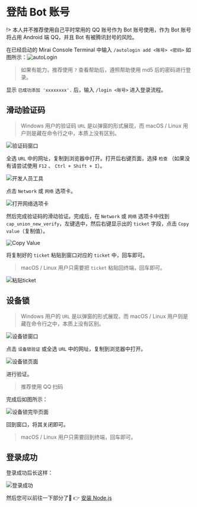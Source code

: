 # 登陆 Bot 账号

!> 本人并不推荐使用自己平时常用的 QQ 账号作为 Bot 账号使用，作为 Bot 账号将占用 Android 端 QQ，并且 Bot 有被腾讯封号的风险。

在已经启动的 Mirai Console Terminal 中输入 `/autologin add <账号> <密码>` 如图所示：![autoLogin](../assets/deployMirai/login/autoLogin.png)

> 如果有能力，推荐使用 `?` 查看帮助后，遵照帮助使用 md5 后的密码进行登录。

显示 `已成功添加 'xxxxxxxx'.` 后，输入 `/login <账号>` 进入登录流程。

## 滑动验证码

> Windows 用户的验证码 `URL` 是以弹窗的形式展现，而 macOS / Linux 用户则是藏在命令行之中，本质上没有区别。

![验证码窗口](../assets/deployMirai/login/captcha1.png)

全选 `URL` 中的网址，复制到浏览器中打开。打开后右键页面，选择 `检查` （如果没有请尝试使用 `F12` 、 `Ctrl + Shift + I`）。

![开发人员工具](../assets/deployMirai/login/captcha2.png)

点击 `Network` 或 `网络` 选项卡。

![打开网络选项卡](../assets/deployMirai/login/captcha3.png)

然后完成验证码的滑动验证。完成后，在 `Network` 或 `网络` 选项卡中找到 `cap_union_new_verify`，左键选中，然后右键显示出的 `ticket` 字段，点击 `Copy value`（复制值）。

![Copy Value](../assets/deployMirai/login/captcha4.png)

将复制好的 `ticket` 粘贴到窗口对应的 `ticket` 中，回车即可。

> macOS / Linux 用户只需要把 `ticket` 粘贴回终端，回车即可。

![粘贴ticket](../assets/deployMirai/login/captcha5.png)



## 设备锁

> Windows 用户的 `URL` 是以弹窗的形式展现，而 macOS / Linux 用户则是藏在命令行之中，本质上没有区别。

![设备锁窗口](../assets/deployMirai/login/deviceLock1.png)

点击 `设备锁验证` 或全选 `URL` 中的网址，复制到浏览器中打开。

![设备锁页面](../assets/deployMirai/login/deviceLock2.png)

进行验证。

> 推荐使用 QQ 扫码

完成后如图所示：

![设备锁完毕页面](../assets/deployMirai/login/deviceLock3.png)

回到窗口，将其关闭即可。

> macOS / Linux 用户只需要回到终端，回车即可。

## 登录成功

登录成功后长这样：

![登录成功](../assets/deployMirai/login/loginSucceed.png)

然后您可以前往一下部分了🎉 👉 [安装 Node.js](/deployYinlan/installNode)